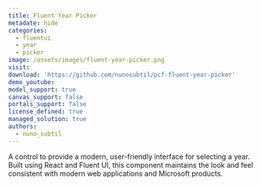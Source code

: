 ```yaml
---
title: Fluent Year Picker
metadate: hide
categories:
  - fluentui
  - year
  - picker
image: /assets/images/fluent-year-picker.png
visit: 
download: 'https://github.com/nunosubtil/pcf-fluent-year-picker'
demo_youtube: 
model_support: true
canvas_support: false
portals_support: false
license_defined: true
managed_solution: true
authors:
  - nuno_subtil
---
```

A control to provide a modern, user-friendly interface for selecting a year. Built using React and Fluent UI, this component maintains the look and feel consistent with modern web applications and Microsoft products.
